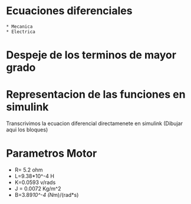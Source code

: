 # Ecuaciones diferenciales 
	* Mecanica 
	* Electrica
# Despeje de los terminos de mayor grado
# Representacion de las funciones en simulink

Transcrivimos la ecuacion diferencial directamenete en simulink
(Dibujar aqui los bloques)
	
# Parametros Motor
	
* R= 5.2 ohm
* L=9.38*10^-4 H
* K=0.0593 v/rads
* J = 0.0072 Kg/m^2
* B=3.89*10^-4 (N*m)/(rad*s)
